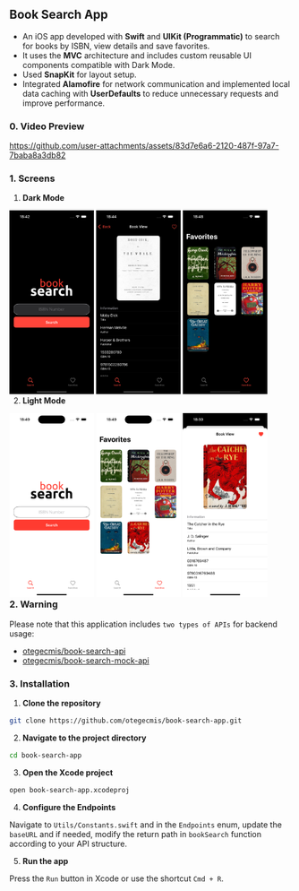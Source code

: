 ## Book Search App

- An iOS app developed with **Swift** and **UIKit (Programmatic)** to search for books by ISBN, view details and save favorites.
- It uses the **MVC** architecture and includes custom reusable UI components compatible with Dark Mode.
- Used **SnapKit** for layout setup.
- Integrated **Alamofire** for network communication and implemented local data caching with **UserDefaults** to reduce unnecessary requests and improve performance.

### 0. Video Preview

https://github.com/user-attachments/assets/83d7e6a6-2120-487f-97a7-7baba8a3db82

### 1. Screens

1. **Dark Mode**

<div style="float: left;">
    <img src="assets/dark-mode/1.png" style="width: 30%;" />
    <img src="assets/dark-mode/2.png" style="width: 30%;" />
    <img src="assets/dark-mode/3.png" style="width: 30%;" />
</div>

2. **Light Mode**

<div style="float: left;">
    <img src="assets/light-mode/1.png" style="width: 30%;" />
    <img src="assets/light-mode/2.png" style="width: 30%;" />
    <img src="assets/light-mode/3.png" style="width: 30%;" />
</div>

### 2. Warning

Please note that this application includes `two types of APIs` for backend usage:

- [otegecmis/book-search-api](https://github.com/otegecmis/book-search-api)
- [otegecmis/book-search-mock-api](https://github.com/otegecmis/book-search-mock-api)

### 3. Installation

1. **Clone the repository**

```sh
git clone https://github.com/otegecmis/book-search-app.git
```

2. **Navigate to the project directory**

```sh
cd book-search-app
```

3. **Open the Xcode project**

```sh
open book-search-app.xcodeproj
```

4. **Configure the Endpoints**

Navigate to `Utils/Constants.swift` and in the `Endpoints` enum, update the `baseURL` and if needed, modify the return path in `bookSearch` function according to your API structure.

5. **Run the app**

Press the `Run` button in Xcode or use the shortcut `Cmd + R`.

